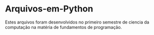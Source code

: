# Arquivos-em-Python

Estes arquivos foram desenvolvidos no primeiro semestre de ciencia da computação na matéria de fundamentos de programação. 
